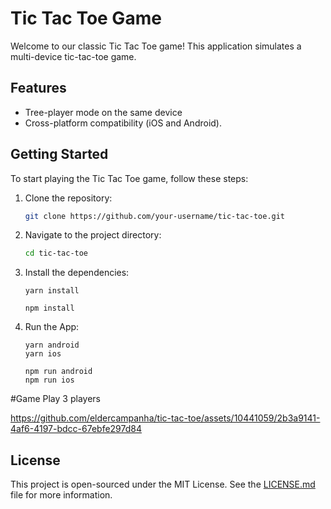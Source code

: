 # Tic Tac Toe Game

Welcome to our classic Tic Tac Toe game! This application simulates a multi-device tic-tac-toe game.

## Features

- Tree-player mode on the same device
- Cross-platform compatibility (iOS and Android).

## Getting Started

To start playing the Tic Tac Toe game, follow these steps:

1. Clone the repository:
   ```sh
   git clone https://github.com/your-username/tic-tac-toe.git
   ```
2. Navigate to the project directory:

   ```sh
   cd tic-tac-toe
   ```

3. Install the dependencies:

   ```
   yarn install
   ```

   ```
   npm install
   ```

4. Run the App:

   ```
   yarn android
   yarn ios
   ```

   ```
   npm run android
   npm run ios
   ```

#Game Play 3 players

https://github.com/eldercampanha/tic-tac-toe/assets/10441059/2b3a9141-4af6-4197-bdcc-67ebfe297d84



## License

This project is open-sourced under the MIT License. See the [LICENSE.md](LICENSE.md) file for more information.
